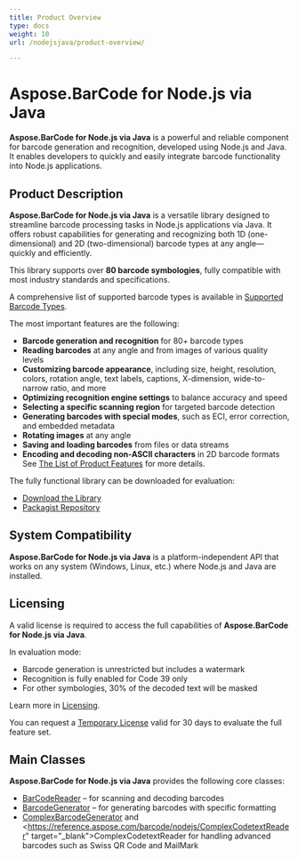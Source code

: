 ```yaml
---
title: Product Overview
type: docs
weight: 10
url: /nodejsjava/product-overview/

---
```

# Aspose.BarCode for Node.js via Java

**Aspose.BarCode for Node.js via Java** is a powerful and reliable component for barcode generation and recognition,
developed using Node.js and Java.
It enables developers to quickly and easily integrate barcode functionality into Node.js applications.

## Product Description

**Aspose.BarCode for Node.js via Java** is a versatile library designed to streamline barcode processing tasks in
Node.js applications via Java. It offers robust capabilities for generating and recognizing both 1D (one-dimensional)
and 2D (two-dimensional) barcode types at any angle—quickly and efficiently.

This library supports over **80 barcode symbologies**, fully compatible with most industry standards and specifications.

A comprehensive list of supported barcode types is available in <a href="/barcode/nodejsjava/barcode-types/" target="_blank">Supported Barcode Types</a>.

The most important features are the following:
- **Barcode generation and recognition** for 80+ barcode types
- **Reading barcodes** at any angle and from images of various quality levels
- **Customizing barcode appearance**, including size, height, resolution, colors, rotation angle, text labels, captions,
  X-dimension, wide-to-narrow ratio, and more
- **Optimizing recognition engine settings** to balance accuracy and speed
- **Selecting a specific scanning region** for targeted barcode detection
- **Generating barcodes with special modes**, such as ECI, error correction, and embedded metadata
- **Rotating images** at any angle
- **Saving and loading barcodes** from files or data streams
- **Encoding and decoding non-ASCII characters** in 2D barcode formats
  See <a href="/barcode/nodejsjava/features/" target="_blank">The List of Product Features</a> for more details.

The fully functional library can be downloaded for evaluation:

- <a href="https://releases.aspose.com/barcode/Node.js/" target="_blank">Download the Library</a>
- <a href="https://packagist.org/packages/aspose/barcode" target="_blank">Packagist Repository</a>

## System Compatibility

**Aspose.BarCode for Node.js via Java** is a platform-independent API that works on any system (Windows, Linux, etc.)
where Node.js and Java are installed.

## Licensing

A valid license is required to access the full capabilities of **Aspose.BarCode for Node.js via Java**.

In evaluation mode:
- Barcode generation is unrestricted but includes a watermark
- Recognition is fully enabled for Code 39 only
- For other symbologies, 30% of the decoded text will be masked

Learn more in <a href="/barcode/nodejsjava/licensing/" target="_blank">Licensing</a>.

You can request a <a href="https://purchase.aspose.com/temporary-license" target="_blank">Temporary License</a>
valid for 30 days to evaluate the full feature set.

## Main Classes

**Aspose.BarCode for Node.js via Java** provides the following core classes:

- <a href="https://reference.aspose.com/barcode/nodejs/BarCodeReader" target="_blank">BarCodeReader</a> – for scanning and decoding barcodes
- <a href="hhttps://reference.aspose.com/barcode/nodejs/BarcodeGenerator" target="_blank">BarcodeGenerator</a> – for generating barcodes with specific formatting
- <a href="https://reference.aspose.com/barcode/nodejs/ComplexBarcodeGenerator" target="_blank">ComplexBarcodeGenerator</a>
  and <https://reference.aspose.com/barcode/nodejs/ComplexCodetextReader" target="_blank">ComplexCodetextReader</a> for handling advanced barcodes such as Swiss QR Code and MailMark
